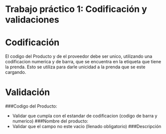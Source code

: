 # Trabajo práctico 1​: Codificación y validaciones​
# Codificación
El codigo del Producto y de el proveedor debe ser unico, utilizando una codificacion numerica y de barra, que se encuentra en la etiqueta que tiene la prenda.
Esto se utiliza para darle unicidad a la prenda que se este cargando.

# Validación
###Codigo del Producto:
* Validar que cumpla con el estandar de codificacion (codigo de barra y numerico)
###Nombre del producto:
* Validar que el campo no este vacio (llenado obligatorio)
###Descripción
